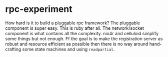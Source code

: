 rpc-experiment
==============

How hard is it to build a pluggable rpc framework? The pluggable component is super easy. This is ruby after all.
The network/socket component is what contains all the complexity. nio4r and celluloid simplify some things but not 
enough. Ff the goal is to make the registration server as robust and resource efficient as possible then there
is no way around hand-crafting some state machines and using `readpartial`.
